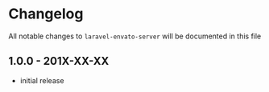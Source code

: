 # Changelog

All notable changes to `laravel-envato-server` will be documented in this file

## 1.0.0 - 201X-XX-XX

- initial release
